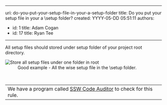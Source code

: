 

---
uri: do-you-put-your-setup-file-in-your-a-setup-folder
title: Do you put your setup file in your a \setup folder?
created: YYYY-05-DD 05:51:11
authors:
  - id: 1
    title: Adam Cogan
  - id: 17
    title: Ryan Tee
---




<span class='intro'> All setup files should stored under setup folder of your project root directory. 
 </span>


  <dl class="goodImage">
    <dt><img style="border-bottom&#58;0px solid;border-left&#58;0px solid;border-top&#58;0px solid;border-right&#58;0px solid;" border="0" alt="Store all setup files under one folder in root" src="/PublishingImages/SetupFileGood.gif" /> </dt>
    <dd>Good example - All the wise setup file in the \setup folder. </dd>
</dl>
<p>&#160;</p>
<table id="table30" class="clsSSWProductTable" cellspacing="2" summary="Code Auditor" cellpadding="2">
    <tbody>
        <tr>
            <td>We have a program called <a href="http&#58;//www.ssw.com.au/ssw/CodeAuditor/Default.aspx">SSW Code Auditor</a> to check for this rule. </td>
        </tr>
    </tbody>
</table>



